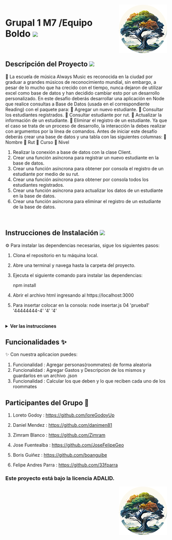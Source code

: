 <img src="public/images/boldoMedio.png" align="right" />
 <h1 align= left ><b>Grupal 1 M7 /Equipo Boldo</b> <img src = "https://media.giphy.com/media/gF2m2JOyGReppog8hU/giphy.gif" width = 80px></h1>

<br>

<h2><b>Descripción del Proyecto</b> <img src = " https://media.giphy.com/media/GjhqaB166nKR4BoEnh/giphy.gif" width = 50px></h2>

📝 La escuela de música Always Music es reconocida en la ciudad por graduar a grandes músicos de reconocimiento
mundial, sin embargo, a pesar de lo mucho que ha crecido con el tiempo, nunca dejaron de utilizar excel como base
de datos y han decidido cambiar esto por un desarrollo personalizado.
En este desafío deberás desarrollar una aplicación en Node que realice consultas a Base de Datos (usada en el
correspondiente Reading) con el paquete para:
 Agregar un nuevo estudiante.
 Consultar los estudiantes registrados.
 Consultar estudiante por rut.
 Actualizar la información de un estudiante.
 Eliminar el registro de un estudiante.
Ya que el caso se trata de un proceso de desarrollo, la interacción la debes realizar con argumentos por la línea de
comandos.
Antes de iniciar este desafío deberás crear una base de datos y una tabla con las siguientes columnas:
 Nombre
 Rut
 Curso
 Nivel

<!-- ![Foto de grupo](public/images/example.png) -->

1. Realizar la conexión a base de datos con la clase Client.
2. Crear una función asíncrona para registrar un nuevo estudiante en la base de datos.
3. Crear una función asíncrona para obtener por consola el registro de un estudiante por medio de su rut.
4. Crear una función asíncrona para obtener por consola todos los estudiantes registrados.
5. Crear una función asíncrona para actualizar los datos de un estudiante en la base de datos.
6. Crear una función asíncrona para eliminar el registro de un estudiante de la base de datos.

<br>

<h2><b>Instrucciones de Instalación</b> <img src = "https://media.giphy.com/media/3WZJkScSyfYVl7mGLd/giphy.gif" width = 60px></h2> 

⚙️ Para instalar las dependencias necesarias, sigue los siguientes pasos:

1. Clona el repositorio en tu máquina local.
2. Abre una terminal y navega hasta la carpeta del proyecto.
3. Ejecuta el siguiente comando para instalar las dependencias:

   npm install

4. Abrir el archivo html ingresando al https://localhost:3000
5. Para insertar colocar en la consola:  node insertar.js 04 'prueba1' '44444444-4' '4' '4'

<br>

<details> <img src = "https://media.giphy.com/media/v1.Y2lkPTc5MGI3NjExcTFtdWgyMmFrcHd4NjhuZWJ4aDJpcTlkbWlyNGQ4dDJwa2ZwZmptcSZlcD12MV9pbnRlcm5hbF9naWZfYnlfaWQmY3Q9cw/B4AgroOi1LkdPxMllY/giphy.gif" width = 50px> <summary><b>Ver las instrucciones</b></summary> 


1. Instalar las dependencias:

   ```sh
   npm install
   ```

2. En el caso de no poder instalar las dependencias:

   ```sh
   npm install --force
   ```

3. Las librerias que estamos ocupando `package.json`:

    ````sh
    ... 
    "name": "helpers",
    "version": "1.0.0",
    "description": "",
    "main": "index.js",
    + "type": "module",
    "scripts": {
    "test": "echo \"Error: no test specified\" && exit 1"
    },
    "author": "",
    "license": "ISC",
    "dependencies": {
    "express": "^4.18.2",
    "pg": "^8.11.2"
    }
    ````

 
</details>

## Funcionalidades :sparkles:

✨ Con nuestra aplicacion puedes:

1. Funcionalidad : Agregar personas(roommates) de forma aleatoria
2. Funcionalidad : Agregar Gastos y Descripcion de los mismos y guardarlos en un archivo .json
3. Funcionalidad : Calcular los que deben y lo que reciben cada uno de los roommates 


<!-- ![Foto de grupo](public/images/grupoVerde.jpg) -->

## Participantes del Grupo :busts_in_silhouette:

1. Loreto Godoy : https://github.com/loreGodoyUp

2. Daniel Mendez : https://github.com/danimen81

3. Zimram Blanco : https://github.com/Zimram

4. Jose Fuentealba : https://github.com/JoseFelipeGeo

5. Boris Guiñez : https://github.com/boanguibe

6. Felipe Andres Parra : https://github.com/33fparra


### Este proyecto está bajo la licencia ADALID.
<img src="public/images/boldoMedio.png" align="right" />

